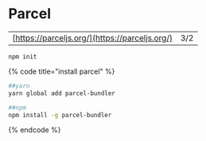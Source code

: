 # Parcel

|  |  |
| :--- | :--- |
| [https://parceljs.org/](https://parceljs.org/) | 3/2 |

```text
npm init
```

{% code title="install parcel" %}
```bash
##yarn
yarn global add parcel-bundler

##npm
npm install -g parcel-bundler
```
{% endcode %}

